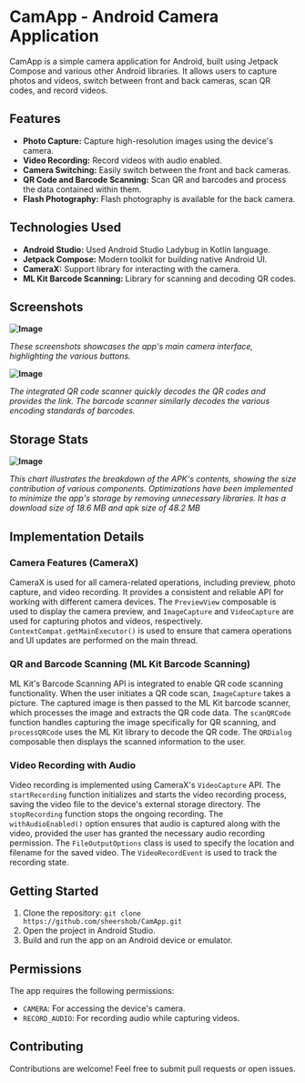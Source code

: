 # CamApp - Android Camera Application

CamApp is a simple camera application for Android, built using Jetpack Compose and various other Android libraries. It allows users to capture photos and videos, switch between front and back cameras, scan QR codes, and record videos.

## Features

* **Photo Capture:** Capture high-resolution images using the device's camera.
* **Video Recording:** Record videos with audio enabled.
* **Camera Switching:** Easily switch between the front and back cameras.
* **QR Code and Barcode Scanning:** Scan QR and barcodes and process the data contained within them.
* **Flash Photography:** Flash photography is available for the back camera.

## Technologies Used

* **Android Studio:** Used Android Studio Ladybug in Kotlin language.
* **Jetpack Compose:** Modern toolkit for building native Android UI.
* **CameraX:** Support library for interacting with the camera.
* **ML Kit Barcode Scanning:** Library for scanning and decoding QR codes.

## Screenshots

**![Image](https://github.com/user-attachments/assets/7ccb02c7-b1aa-423e-ac77-251ab3433061)**

*These screenshots showcases the app's main camera interface, highlighting the various buttons.*

**![Image](https://github.com/user-attachments/assets/d28fbe33-daeb-450b-a038-9e1551fc3420)**

*The integrated QR code scanner quickly decodes the QR codes and provides the link. The barcode scanner similarly decodes the various encoding standards of barcodes.*

## Storage Stats

**![Image](https://github.com/user-attachments/assets/0d1e8862-1c19-42af-bcd2-7d7d96c3a889)**

*This chart illustrates the breakdown of the APK's contents, showing the size contribution of various components.  Optimizations have been implemented to minimize the app's storage by removing unnecessary libraries. It has a download size of 18.6 MB and apk size of 48.2 MB*

## Implementation Details

### Camera Features (CameraX)

CameraX is used for all camera-related operations, including preview, photo capture, and video recording. It provides a consistent and reliable API for working with different camera devices. The `PreviewView` composable is used to display the camera preview, and `ImageCapture` and `VideoCapture` are used for capturing photos and videos, respectively.  `ContextCompat.getMainExecutor()` is used to ensure that camera operations and UI updates are performed on the main thread.

### QR and Barcode Scanning (ML Kit Barcode Scanning)

ML Kit's Barcode Scanning API is integrated to enable QR code scanning functionality.  When the user initiates a QR code scan, `ImageCapture` takes a picture.  The captured image is then passed to the ML Kit barcode scanner, which processes the image and extracts the QR code data.  The `scanQRCode` function handles capturing the image specifically for QR scanning, and `processQRCode` uses the ML Kit library to decode the QR code. The `QRDialog` composable then displays the scanned information to the user.

### Video Recording with Audio

Video recording is implemented using CameraX's `VideoCapture` API. The `startRecording` function initializes and starts the video recording process, saving the video file to the device's external storage directory. The `stopRecording` function stops the ongoing recording. The `withAudioEnabled()` option ensures that audio is captured along with the video, provided the user has granted the necessary audio recording permission. The `FileOutputOptions` class is used to specify the location and filename for the saved video.  The `VideoRecordEvent` is used to track the recording state.

## Getting Started

1. Clone the repository: `git clone https://github.com/sheershob/CamApp.git`
2. Open the project in Android Studio.
3. Build and run the app on an Android device or emulator.

## Permissions

The app requires the following permissions:

* `CAMERA`: For accessing the device's camera.
* `RECORD_AUDIO`: For recording audio while capturing videos.

## Contributing

Contributions are welcome! Feel free to submit pull requests or open issues.
